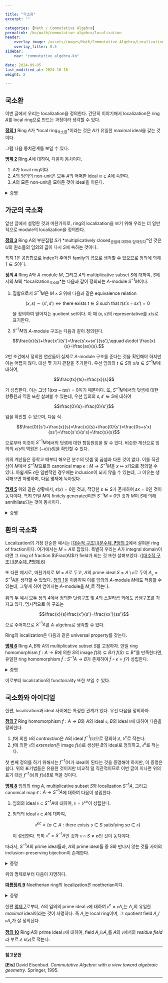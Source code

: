 ```yaml
---

title: "국소화"
excerpt: ""

categories: [Math / Commutative Algebra]
permalink: /ko/math/commutative_algebra/localization
header:
    overlay_image: /assets/images/Math/Commutative_Algebra/Localization.png
    overlay_filter: 0.5
sidebar: 
    nav: "commutative_algebra-ko"

date: 2024-09-05
last_modified_at: 2024-10-16
weight: 2

---
```


## 국소환

이번 글에서 우리는 localization을 정의한다. 간단히 이야기해서 localization은 ring $A$를 local ring으로 만드는 과정이라 생각할 수 있다.

<div class="definition" markdown="1">

<ins id="def1">**정의 1**</ins> Ring $A$가 *local ring<sub>국소환</sub>*이라는 것은 $A$가 유일한 maximal ideal을 갖는 것이다.

</div>

그럼 다음 동치관계를 보일 수 있다.

<div class="proposition" markdown="1">

<ins id="prop2">**명제 2**</ins> Ring $A$에 대하여, 다음이 동치이다.

1. $A$가 local ring이다. 
2. $A$의 임의의 non-unit은 모두 $A$의 어떠한 ideal $\mathfrak{m}\subsetneq A$에 속한다.
3. $A$의 모든 non-unit을 모아둔 것이 ideal을 이룬다.

</div>
<details class="proof" markdown="1">
<summary>증명</summary>

우선 1번을 가정하고, $A$의 임의의 non-unit $a\in A$가 주어졌다 하자. 그럼 $(a)$는 $A$의 ideal이므로 [\[대수적 구조\] §환의 정의, ⁋정리 9](/ko/math/algebraic_structures/rings#thm9)에 의하여 어떠한 maximal ideal에 포함된다. 그런데 $A$는 유일한 maximal ideal $\mathfrak{m}$을 가지므로, $(a)\subseteq \mathfrak{m}$일 수밖에 없고, 따라서 $a\in \mathfrak{m}$이다.

이제 2번을 가정하고 3번을 보이자. 이를 위해서는 $A$의 non-unit들을 모아둔 것이 덧셈에 대해 닫혀있음만 보이면 충분하다. 우선 $\mathfrak{m}\neq A$인 것으로부터 $\mathfrak{m}$은 $A$의 unit을 포함하지 않음을 안다. 이로부터 $A$의 non-unit을 모두 모아두면 반드시 이것이 $\mathfrak{m}$과 같아야 함을 안다. 

마지막으로 3번 조건을 가정하고 1번 조건을 보여야 한다. 임의의 ideal $\mathfrak{a}\subsetneq A$에 대하여, 앞선 관찰로부터 $\mathfrak{a}$는 non-unit들로만 이루어져 있다는 것을 알고, 따라서 $\mathfrak{a}$는 $A$의 모든 non-unit들을 모아둔 ideal $\mathfrak{m}$에 속한다. 한편 $\mathfrak{m}$은 maximal ideal인데, 이는 $A\setminus \mathfrak{m}$의 임의의 원소는 $A$의 unit이므로, $\mathfrak{m}$을 포함하는 ideal은 $A$ 뿐이기 때문이다.

</details>

## 가군의 국소화

앞선 글에서 설명한 것과 마찬가지로, ring의 localization을 보기 위해 우리는 더 일반적으로 module의 localization을 정의한다. 

<div class="definition" markdown="1">

<ins id="def3">**정의 3**</ins> Ring $A$의 부분집합 $S$가 *multiplicatively closed<sub>곱셈에 대하여 닫혀있다</sub>*인 것은 $U$의 원소들의 임의의 곱이 다시 $S$에 속하는 것이다. 

</div>

특히 $1$은 공집합으로 index가 주어진 family의 곱으로 생각할 수 있으므로 정의에 의해 $1\in S$이다. 

<div class="definition" markdown="1">

<ins id="def4">**정의 4**</ins> Ring $A$와 $A$-module $M$, 그리고 $A$의 multiplicative subset $S$에 대하여, $S$에서의 $M$의 *localization<sub>국소화</sub>*는 다음과 같이 정의되는 $A$-module $S^{-1}M$이다. 

1. 집합으로서 $S^{-1}M$은 $M\times S$ 위에 다음과 같은 equivalence relation
    
    $$(x,s)\sim (x',s')\iff \text{there exists $t\in S$ such that $t(s'x-sx')=0$}$$
  
    을 정의하여 얻어지는 quotient set이다. 이 때 $(x,s)$의 representative를 $x/s$로 표기한다.
2. $S^{-1}M$의 $A$-module 구조는 다음과 같이 정의된다.
  
  $$\frac{x}{s}+\frac{x'}{s'}=\frac{s'x+sx'}{ss'},\qquad a\cdot \frac{x}{s}=\frac{ax}{s}.$$

</div>

2번 조건에서 정의한 연산들이 실제로 $A$-module 구조를 준다는 것을 확인해야 하지만 이는 어렵지 않다. 대신 몇 가지 관찰을 추가한다. 우선 임의의 $t\in S$와 $x/s\in S^{-1}M$에 대하여, 

$$\frac{tx}{ts}=\frac{x}{s}$$

가 성립한다. 이는 그냥 $1(txs-tsx)=0$이기 때문이다. 또, $S^{-1}M$에서의 덧셈에 대한 항등원과 역원 또한 살펴볼 수 있는데, 우선 임의의 $s,s'\in S$에 대하여

$$\frac{0}{s}=\frac{0}{s'}$$

임을 확인할 수 있으며, 다음 식

$$\frac{0}{s'}+\frac{x}{s}=\frac{x}{s}+\frac{0}{s'}=\frac{0s+s'x}{ss'}=\frac{s'x}{s's}=\frac{x}{s}$$

으로부터 이것이 $S^{-1}M$에서의 덧셈에 대한 항등원임을 알 수 있다. 비슷한 계산으로 임의의 $x/s$의 역원은 $(-x)/s$임을 확인할 수 있다. 

위의 계산들은 중학교 때부터 해오던 분수의 덧셈 및 곱셈과 다른 것이 없다. 이를 직관삼아 $M$에서 $S^{-1}M$으로의 canonical map $\epsilon: M \rightarrow S^{-1}M$을 $x\mapsto x/1$으로 정의할 수 있다. 아쉽게도 $\epsilon$은 일반적인 경우에는 inclusion이 되지 않을 수 있는데, 그 이유는 생각해보면 자명하며, 다음 명제에 녹아있다.

<div class="proposition" markdown="1">

<ins id="prop5">**명제 5**</ins> 위와 같은 상황에서, $\epsilon(x)=0$인 것과, 적당한 $s\in S$가 존재하여 $sx=0$인 것이 동치이다. 특히 만일 $M$이 finitely generated이면 $S^{-1}M=0$인 것과 $M$이 $S$에 의해 annihilate되는 것이 동치이다.

</div>
<details class="proof" markdown="1">
<summary>증명</summary>

만일 

$$\epsilon(x)=x/1=0=0/1$$

이라면, 적당한 $s\in S$가 존재하여 

$$s(1x-0\cdot1)=sx=0$$

이 성립한다. 위의 논리는 반대방향으로도 성립한다.

</details>

## 환의 국소화

Localization의 가장 단순한 예시는 [\[대수적 구조\] §분수체, ⁋정의 2](/ko/math/algebraic_structures/field_of_fractions#def2)에서 살펴본 ring of fraction이다. 여기에서는 $M=A$로 잡았다. 특별히 우리는 $A$가 integral domain이라면 그 ring of fraction $\Frac(A)$가 field가 되는 것 또한 살펴보았다. ([\[대수적 구조\] §분수체, ⁋명제 6](/ko/math/algebraic_structures/field_of_fractions#prop6))

또 다른 예시로, 마찬가지로 $M=A$로 두고, $A$의 prime ideal $S=A\setminus \mathfrak{p}$로 두어 $A_\mathfrak{p}=S^{-1}A$을 생각할 수 있었다. [정의 1](#def1)을 이용하여 이를 임의의 $A$-module $M$에도 적용할 수 있는데, 그렇게 하여 얻어지는 $A$-module을 $M_\mathfrak{p}$로 적는다. 

위의 두 예시 모두 [정의 4](#def4)에서 정의한 덧셈구조 및 $A$의 스칼라곱 외에도 곱셈구조를 가지고 있다. 명시적으로 이 구조는

$$\frac{x}{s}\frac{x'}{s'}=\frac{xx'}{ss'}$$

으로 주어지므로 $S^{-1}A$를 $A$-algebra로 생각할 수 있다. 

Ring의 localization은 다음과 같은 universal property를 갖는다.

<div class="proposition" markdown="1">

<ins id="prop6">**명제 6**</ins> Ring $A,B$와 $A$의 multiplicative subset $S$를 고정하자. 만일 ring homomorphism $f:A \rightarrow B$에 의한 $S$의 image $f(S)\subseteq B$가 $f(S)\subseteq B^\times$를 만족한다면, 유일한 ring homomorphism $\tilde{f}: S^{-1}A \rightarrow B$가 존재하여 $\tilde{f}\circ\epsilon=f$가 성립한다. 

</div>
<details class="proof" markdown="1">
<summary>증명</summary>

주어진 조건을 만족하는 $f$가 주어졌다 하자. 만일 주어진 조건을 만족하는 $\tilde{f}: S^{-1}A \rightarrow B$가 존재한다면, 임의의 $a/s\in S^{-1}A$에 대하여

$$\tilde{f}\left(\frac{a}{s}\right)=\tilde{f}\left(\frac{a}{1}\frac{1}{s}\right)=\tilde{f}(\epsilon(a)\epsilon(s)^{-1})=\tilde{f}(\epsilon(a))\tilde{f}(\epsilon(s)^{-1})=f(a)f(s)^{-1}$$

이어야 하므로 $\tilde{f}$가 존재한다면 위의 식에 의해 유일하게 결정된다. 이제 위의 식 $\tilde{f}(a/s)=f(a)f(s)^{-1}$으로 정의한 $\tilde{f}: S^{-1} \rightarrow B$가 ring homomorphism임을 보이면 되고, 이는 단순한 계산에 불과하다.

</details>

이로부터 localization의 functoriality 또한 보일 수 있다. 

## 국소화와 아이디얼

한편, localization과 ideal 사이에는 특정한 관계가 있다. 우선 다음을 정의하자.

<div class="definition" markdown="1">

<ins id="def7">**정의 7**</ins> Ring homomorphism $f:A \rightarrow B$와 $A$의 ideal $\mathfrak{a}$, $B$의 ideal $\mathfrak{b}$에 대하여 다음을 정의한다.

1. $f$에 의한 $\mathfrak{b}$의 *contraction*은 $A$의 ideal $f^{-1}(\mathfrak{b})$으로 정의하고, $\mathfrak{b}^c$로 적는다.
2. $f$에 의한 $\mathfrak{a}$의 *extension*은 image $f(\mathfrak{a})$로 생성된 $B$의 ideal로 정의하고, $\mathfrak{a}^e$로 적는다.

</div>

첫 번째 정의를 하기 위해서는 $f^{-1}(\mathfrak{b})$가 ideal이 된다는 것을 증명해야 하지만, 이 증명은 쉽다. 위의 표기법들은 유용한 것이지만 비교적 덜 직관적이므로 이번 글이 지나면 위의 표기 대신 $f^{-1}(\mathfrak{b})$와 $f(\mathfrak{a})B$로 적을 것이다. 

<div class="proposition" markdown="1">

<ins id="prop8">**명제 8**</ins> 임의의 ring $A$, multiplicative subset $S$와 localization $S^{-1}A$, 그리고 canonical map $\epsilon:A \rightarrow S^{-1}A$에 대하여 다음이 성립한다. 

1. 임의의 ideal $\mathfrak{b}\subset S^{-1}A$에 대하여, $\mathfrak{b}=\mathfrak{b}^{ce}$이 성립한다.
2. 임의의 ideal $\mathfrak{a}\subset A$에 대하여, 
  
    $$\mathfrak{a}^{ec}=\{a\in A:\text{there exists $s\in S$ satisfying $sa\in \mathfrak{a}$}\}$$
  
    이 성립한다. 특히 $\mathfrak{a}^e=S^{-1}A$인 것과 $\mathfrak{a}\cap S\neq\emptyset$인 것이 동치이다.

따라서, $S^{-1}A$의 prime ideal들과, $A$의 prime ideal들 중 $S$와 만나지 않는 것들 사이의 inclusion-preserving bijection이 존재한다. 

</div>
<details class="proof" markdown="1">
<summary>증명</summary>

1. 우선 $\mathfrak{b}^{ce}\subseteq \mathfrak{b}$는 일반적으로 항상 성립한다. 반대 방향을 보이기 위해 $a/s\in \mathfrak{b}$라 하자. 그럼 $s(a/s)=a/1$이 $\mathfrak{b}$에 속해야 하므로, $a\in \mathfrak{b}^c$가 성립한다. 따라서 $a/1\in \mathfrak{b}^{ce}$이고 이로부터 $a/s=(1/s)(a/1)\in \mathfrak{b}^{ce}$임을 안다. 
2. 주어진 식의 우변을 편의상 $\mathfrak{a}'$라 적자. 그럼 우선 임의의 $a'\in \mathfrak{a}'$에 대하여, $sa'\in \mathfrak{a}$이도록 하는 $s$가 존재한다. 이제 $a'/1=sa'/s\in \mathfrak{a}^e$인 것으로부터 $a'\in \mathfrak{a}^{ec}$인 것을 안다. 반대로 임의의 $a\in \mathfrak{a}^{ec}$에 대하여, $a/1=a'/s$를 만족하는 $a\in \mathfrak{a}$와 $s\in S$를 찾을 수 있다. 그럼 적당한 $t\in S$가 존재하여 $tsa=ta'\in \mathfrak{a}$가 되며, 이제 $ts\in S$이므로 정의에 의해 $a\in \mathfrak{a}'$이 성립한다. 또 
  
  $$\mathfrak{a}^e=S^{-1}A\iff 1/1\in \mathfrak{a}^e\iff 1\in \mathfrak{a}^{ec}\iff \text{there exists $s\in S$ s.t. $s1\in \mathfrak{a}$}\iff \mathfrak{a}\cap S\neq \emptyset$$

  이다.

이제 2번 결과로부터 임의의 $\mathfrak{b}\subseteq S^{-1}A$가 주어졌을 때 $\mathfrak{b}^c$는 $S$와 만나지 않는 $A$의 prime ideal임을 안다. ([\[대수적 구조\] §분수체, ⁋명제 9](/ko/math/algebraic_structures/field_of_fractions#prop9)) 반대로 $\mathfrak{a}\subseteq A$가 $S$와 만나지 않는 $A$의 prime ideal이라 하자. 그럼 $\mathfrak{a}^e$는 $S^{-1}A$의 prime ideal이다. 임의의 $b/t,b'/t'$에 대하여 $(b/t)(b'/t')\in \mathfrak{a}^e$라 하자. 그럼 적당한 $a\in \mathfrak{a}$와 $s\in S$가 존재하여 $(bb')/(tt')=a/s$라 할 수 있고, 따라서 적당한 $u\in S$가 존재하여 $utt'a=usbb'\in \mathfrak{a}$이다. 이제 $\mathfrak{a}\cap S=\emptyset$인 것으로부터 $us\not\in \mathfrak{a}$인 것을 알고, $\mathfrak{a}$는 prime ideal이므로 $bb'\in \mathfrak{a}$가 성립한다. 따라서 $b\in \mathfrak{a}$이거나 $b'\in \mathfrak{a}$이고 $\mathfrak{a}^e$는 prime ideal이다. 이들 대응이 서로간의 inverse가 된다는 것은 2번 결과에서 자연스레 따라나오는 것이다. 

</details>

위의 명제로부터 다음이 자명하다.

<div class="proposition" markdown="1">

<ins id="cor9">**따름정리 9**</ins> Noetherian ring의 localization은 noetherian이다. 

</div>
<details class="proof" markdown="1">
<summary>증명</summary>

$S^{-1}A$의 ideal들의 ascending chain

$$\mathfrak{b}_0\subseteq \mathfrak{b}_1\subseteq\cdots$$

가 주어졌다 하면,

$$\mathfrak{b}_0^c\subseteq \mathfrak{b}_1^c\subseteq\cdots$$

는 noetherian ring $A$의 ideal들의 ascending chain이므로 적당한 $N$이 존재하여, $n>N$일 때마다 $\mathfrak{b}\_n^c=\mathfrak{b}\_{n+1}^c$이다. 이제 그러한 $n$에 대하여

$$\mathfrak{b}_n=\mathfrak{b}_n^{ce}=\mathfrak{b}_{n+1}^{ce}=\mathfrak{b}_{n+1}$$

이다. 

</details>

한편 [명제 7](#prop7)로부터, $A$의 임의의 prime ideal $\mathfrak{p}$에 대하여 $\mathfrak{p}^e=\mathfrak{p}A_\mathfrak{p}$는 $A_\mathfrak{p}$의 유일한 *maximal* ideal이라는 것이 자명하다. 즉 $A_\mathfrak{p}$는 local ring이며, 그 quotient field $A_\mathfrak{p}/\mathfrak{p}A_\mathfrak{p}$가 잘 정의된다. 

<div class="definition" markdown="1">

<ins id="def10">**정의 10**</ins> Ring $A$와 prime ideal $\mathfrak{p}$에 대하여, field $A_\mathfrak{p}/\mathfrak{p}A_\mathfrak{p}$를 $A$의 $\mathfrak{p}$에서의 *residue field*라 부르고 $\kappa(\mathfrak{p})$로 적는다. 

</div>

---

**참고문헌**

**[Eis]** David Eisenbud. *Commutative Algebra: with a view toward algebraic geometry*. Springer, 1995.

---